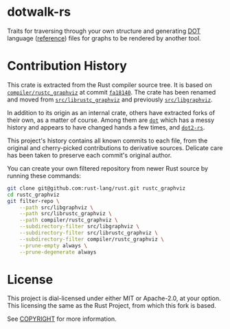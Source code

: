 # dotwalk-rs

Traits for traversing through your own structure and generating [DOT]
language ([reference](1)) files for graphs to be rendered by another tool.

[DOT]: https://en.wikipedia.org/wiki/DOT_%28graph_description_language%29
[1]: https://graphviz.org/doc/info/lang.html

# Contribution History

This crate is extracted from the Rust compiler source tree.
It is based on [`compiler/rustc_graphviz`] at commit [`fa18140`].
The crate has been renamed and moved from [`src/librustc_graphviz`] and
previously [`src/libgraphviz`].

In addition to its origin as an internal crate, others have extracted forks of
their own, as a matter of course. Among them are [`dot`] which has a messy
history and appears to have changed hands a few times, and [`dot2-rs`].

This project's history contains all known commits to each file, from the
original and cherry-picked contributions to derivative sources. Delicate care
has been taken to preserve each commit's original author.

[`dot`]: https://github.com/przygienda/dot-rust
[`dot2-rs`]: https://github.com/sanpii/dot2.rs

You can create your own filtered repository from newer Rust source by running these commands:
```sh
git clone git@github.com:rust-lang/rust.git rustc_graphviz
cd rustc_graphviz
git filter-repo \
	--path src/libgraphviz \
	--path src/librustc_graphviz \
	--path compiler/rustc_graphviz \
	--subdirectory-filter src/libgraphviz \
	--subdirectory-filter src/librustc_graphviz \
	--subdirectory-filter compiler/rustc_graphviz \
	--prune-empty always \
	--prune-degenerate always
```

[`fa18140`]: https://github.com/rust-lang/rust/tree/6cf068db566de080dfa7ed24a216ea3aed2b98ce
[`compiler/rustc_graphviz`]: https://github.com/rust-lang/rust/tree/6cf068db566de080dfa7ed24a216ea3aed2b98ce/compiler/rustc_graphviz
[`src/librustc_graphviz`]: https://github.com/rust-lang/rust/tree/db534b3ac286cf45688c3bbae6aa6e77439e52d2/src/librustc_graphviz
[`src/libgraphviz`]: https://github.com/rust-lang/rust/tree/eeaf497b2a6bc065874e3d3367b1f3023c5bb3d3/src/libgraphviz

# License

This project is dial-licensed under either MIT or Apache-2.0, at your option.
This licensing the same as the Rust Project, from which this fork is based.

See [COPYRIGHT](./COPYRIGHT) for more information.
